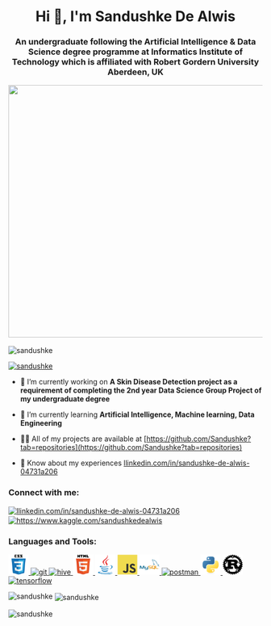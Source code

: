 <h1 align="center">Hi 👋, I'm Sandushke De Alwis</h1>
<h3 align="center">An undergraduate following the Artificial Intelligence & Data Science degree programme at Informatics Institute of Technology which is affiliated with Robert Gordern University Aberdeen, UK</h3>
<img src="https://media.giphy.com/media/qgQUggAC3Pfv687qPC/giphy.gif" width="800" height="500"/>


<p align="left"> <img src="https://komarev.com/ghpvc/?username=sandushke&label=Profile%20views&color=0e75b6&style=flat" alt="sandushke" /> </p>

<p align="left"> <a href="https://github.com/ryo-ma/github-profile-trophy"><img src="https://github-profile-trophy.vercel.app/?username=sandushke" alt="sandushke" /></a> </p>

- 🔭 I’m currently working on **A Skin Disease Detection project as a requirement of completing the 2nd year Data Science Group Project of my undergraduate degree**

- 🌱 I’m currently learning **Artificial Intelligence, Machine learning, Data Engineering**

- 👨‍💻 All of my projects are available at [https://github.com/Sandushke?tab=repositories](https://github.com/Sandushke?tab=repositories)

- 📄 Know about my experiences [llinkedin.com/in/sandushke-de-alwis-04731a206](llinkedin.com/in/sandushke-de-alwis-04731a206)

<h3 align="left">Connect with me:</h3>
<p align="left">
<a href="https://linkedin.com/in/llinkedin.com/in/sandushke-de-alwis-04731a206" target="blank"><img align="center" src="https://raw.githubusercontent.com/rahuldkjain/github-profile-readme-generator/master/src/images/icons/Social/linked-in-alt.svg" alt="llinkedin.com/in/sandushke-de-alwis-04731a206" height="30" width="40" /></a>
<a href="https://kaggle.com/https://www.kaggle.com/sandushkedealwis" target="blank"><img align="center" src="https://raw.githubusercontent.com/rahuldkjain/github-profile-readme-generator/master/src/images/icons/Social/kaggle.svg" alt="https://www.kaggle.com/sandushkedealwis" height="30" width="40" /></a>
</p>

<h3 align="left">Languages and Tools:</h3>
<p align="left"> <a href="https://www.w3schools.com/css/" target="_blank" rel="noreferrer"> <img src="https://raw.githubusercontent.com/devicons/devicon/master/icons/css3/css3-original-wordmark.svg" alt="css3" width="40" height="40"/> </a> <a href="https://git-scm.com/" target="_blank" rel="noreferrer"> <img src="https://www.vectorlogo.zone/logos/git-scm/git-scm-icon.svg" alt="git" width="40" height="40"/> </a> <a href="https://hive.apache.org/" target="_blank" rel="noreferrer"> <img src="https://www.vectorlogo.zone/logos/apache_hive/apache_hive-icon.svg" alt="hive" width="40" height="40"/> </a> <a href="https://www.w3.org/html/" target="_blank" rel="noreferrer"> <img src="https://raw.githubusercontent.com/devicons/devicon/master/icons/html5/html5-original-wordmark.svg" alt="html5" width="40" height="40"/> </a> <a href="https://www.java.com" target="_blank" rel="noreferrer"> <img src="https://raw.githubusercontent.com/devicons/devicon/master/icons/java/java-original.svg" alt="java" width="40" height="40"/> </a> <a href="https://developer.mozilla.org/en-US/docs/Web/JavaScript" target="_blank" rel="noreferrer"> <img src="https://raw.githubusercontent.com/devicons/devicon/master/icons/javascript/javascript-original.svg" alt="javascript" width="40" height="40"/> </a> <a href="https://www.mysql.com/" target="_blank" rel="noreferrer"> <img src="https://raw.githubusercontent.com/devicons/devicon/master/icons/mysql/mysql-original-wordmark.svg" alt="mysql" width="40" height="40"/> </a> <a href="https://postman.com" target="_blank" rel="noreferrer"> <img src="https://www.vectorlogo.zone/logos/getpostman/getpostman-icon.svg" alt="postman" width="40" height="40"/> </a> <a href="https://www.python.org" target="_blank" rel="noreferrer"> <img src="https://raw.githubusercontent.com/devicons/devicon/master/icons/python/python-original.svg" alt="python" width="40" height="40"/> </a> <a href="https://www.rust-lang.org" target="_blank" rel="noreferrer"> <img src="https://raw.githubusercontent.com/devicons/devicon/master/icons/rust/rust-plain.svg" alt="rust" width="40" height="40"/> </a> <a href="https://www.tensorflow.org" target="_blank" rel="noreferrer"> <img src="https://www.vectorlogo.zone/logos/tensorflow/tensorflow-icon.svg" alt="tensorflow" width="40" height="40"/> </a> </p>

<p><img align="left" src="https://github-readme-stats.vercel.app/api/top-langs?username=sandushke&show_icons=true&locale=en&layout=compact" alt="sandushke" /></p>

<p>&nbsp;<img align="center" src="https://github-readme-stats.vercel.app/api?username=sandushke&show_icons=true&locale=en" alt="sandushke" /></p>

<p><img align="center" src="https://github-readme-streak-stats.herokuapp.com/?user=sandushke&" alt="sandushke" /></p>
